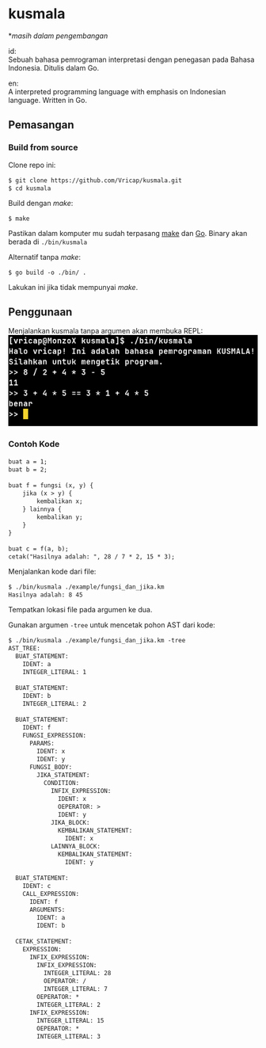 # kusmala  
**masih dalam pengembangan*  

id:  
Sebuah bahasa pemrograman interpretasi dengan penegasan pada Bahasa Indonesia. Ditulis dalam Go.  


en:  
A interpreted programming language with emphasis on Indonesian language. Written in Go.  

## Pemasangan  
### Build from source  
Clone repo ini:
```
$ git clone https://github.com/Vricap/kusmala.git  
$ cd kusmala
```  

Build dengan *make*:  
```
$ make
```  
Pastikan dalam komputer mu sudah terpasang [make](https://www.gnu.org/software/make/) dan [Go](https://go.dev/). Binary akan berada di `./bin/kusmala`  

Alternatif tanpa *make*:  
```
$ go build -o ./bin/ .
```  
Lakukan ini jika tidak mempunyai *make*.  

## Penggunaan  
Menjalankan kusmala tanpa argumen akan membuka REPL:  
![screenshot 1](./resource/screenshot/1.png)  

### Contoh Kode  
```
buat a = 1;
buat b = 2;

buat f = fungsi (x, y) { 
	jika (x > y) {
		kembalikan x;
	} lainnya {
		kembalikan y;
	}
}

buat c = f(a, b);
cetak("Hasilnya adalah: ", 28 / 7 * 2, 15 * 3);
```  

Menjalankan kode dari file:  
```
$ ./bin/kusmala ./example/fungsi_dan_jika.km  
Hasilnya adalah: 8 45
```  
Tempatkan lokasi file pada argumen ke dua.  

Gunakan argumen `-tree` untuk mencetak pohon AST dari kode:  
```
$ ./bin/kusmala ./example/fungsi_dan_jika.km -tree  
AST_TREE:
  BUAT_STATEMENT:
    IDENT: a
    INTEGER_LITERAL: 1

  BUAT_STATEMENT:
    IDENT: b
    INTEGER_LITERAL: 2

  BUAT_STATEMENT:
    IDENT: f
    FUNGSI_EXPRESSION: 
      PARAMS: 
        IDENT: x
        IDENT: y
      FUNGSI_BODY: 
        JIKA_STATEMENT:
          CONDITION:
            INFIX_EXPRESSION:
              IDENT: x
              OEPERATOR: >
              IDENT: y
            JIKA_BLOCK: 
              KEMBALIKAN_STATEMENT:
                IDENT: x
            LAINNYA_BLOCK: 
              KEMBALIKAN_STATEMENT:
                IDENT: y

  BUAT_STATEMENT:
    IDENT: c
    CALL_EXPRESSION: 
      IDENT: f
      ARGUMENTS: 
        IDENT: a
        IDENT: b

  CETAK_STATEMENT: 
    EXPRESSION: 
      INFIX_EXPRESSION:
        INFIX_EXPRESSION:
          INTEGER_LITERAL: 28
          OEPERATOR: /
          INTEGER_LITERAL: 7
        OEPERATOR: *
        INTEGER_LITERAL: 2
      INFIX_EXPRESSION:
        INTEGER_LITERAL: 15
        OEPERATOR: *
        INTEGER_LITERAL: 3
```  
